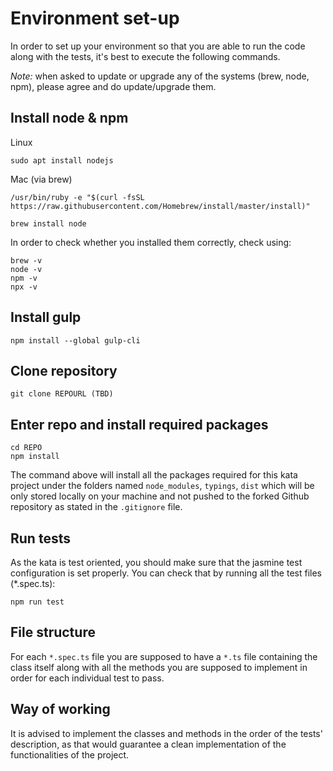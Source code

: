 # Environment set-up

In order to set up your environment so that you are able to run the code along with the tests, it's best to execute the following commands.

*Note:* when asked to update or upgrade any of the systems (brew, node, npm), please agree and do update/upgrade them.

## Install node & npm

Linux
```
sudo apt install nodejs
```

Mac (via brew)
```
/usr/bin/ruby -e "$(curl -fsSL https://raw.githubusercontent.com/Homebrew/install/master/install)"

brew install node
```

In order to check whether you installed them correctly, check using:
```
brew -v
node -v
npm -v
npx -v
```

## Install gulp

```
npm install --global gulp-cli
```

## Clone repository

```
git clone REPOURL (TBD)
```

## Enter repo and install required packages

```
cd REPO
npm install
```

The command above will install all the packages required for this kata project under the folders named ```node_modules```, ```typings```, ```dist``` which will be only stored locally on your machine and not pushed to the forked Github repository as stated in the ```.gitignore``` file.

## Run tests

As the kata is test oriented, you should make sure that the jasmine test configuration is set properly. You can check that by running all the test files (*.spec.ts):

```
npm run test
```

## File structure

For each ```*.spec.ts``` file you are supposed to have a ```*.ts``` file containing the class itself along with all the methods you are supposed to implement in order for each individual test to pass.

## Way of working

It is advised to implement the classes and methods in the order of the tests' description, as that would guarantee a clean implementation of the functionalities of the project.
